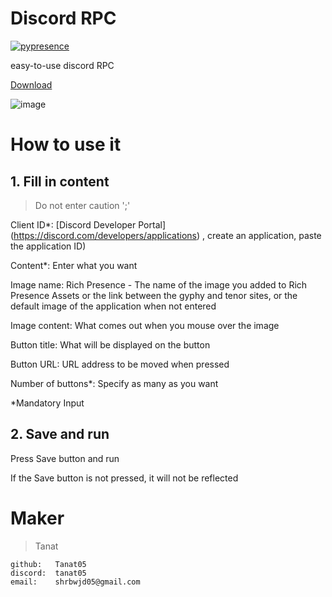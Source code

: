 # Discord RPC

[![pypresence](https://img.shields.io/badge/using-pypresence-00bb88.svg?style=for-the-badge&logo=discord&logoWidth=20)](https://github.com/qwertyquerty/pypresence)


easy-to-use discord RPC

[Download](https://drive.google.com/file/d/1Du4iKeB6fOYLF-mEyk2iazy0IYdFxy2k/view?usp=sharing)

![image](https://github.com/user-attachments/assets/25af69fb-629b-4ae8-ab04-9e6c1b860885)



# How to use it
## 1. Fill in content

> Do not enter caution ';'

Client ID*: [Discord Developer Portal] (https://discord.com/developers/applications) , create an application, paste the application ID)

Content*: Enter what you want

Image name: Rich Presence - The name of the image you added to Rich Presence Assets or the link between the gyphy and tenor sites, or the default image of the application when not entered

Image content: What comes out when you mouse over the image

Button title: What will be displayed on the button

Button URL: URL address to be moved when pressed

Number of buttons*: Specify as many as you want

*Mandatory Input

## 2. Save and run

Press Save button and run

If the Save button is not pressed, it will not be reflected
  

# Maker


>Tanat
```
github:   Tanat05
discord:  tanat05
email:    shrbwjd05@gmail.com
```
